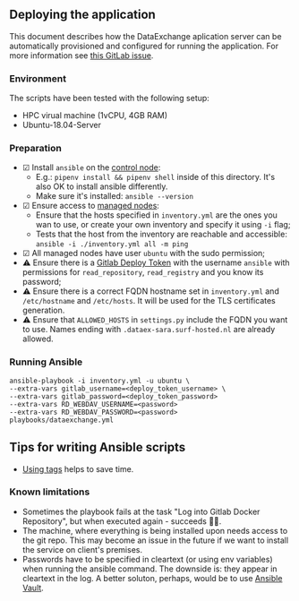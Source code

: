 ## Deploying the application

This document describes how the DataExchange aplication server can be automatically provisioned and configured for running the application. For more information see [this GitLab issue](https://git.ia.surfsara.nl/SOIL/secure-container/issues/48).

### Environment

The scripts have been tested with the following setup:

* HPC virual machine (1vCPU, 4GB RAM)
* Ubuntu-18.04-Server

### Preparation

* ☑ Install `ansible` on the [control node](https://docs.ansible.com/ansible/latest/user_guide/basic_concepts.html#control-node):
  - E.g.: `pipenv install && pipenv shell` inside of this directory. It's also OK to install ansible differently.
  - Make sure it's installed: `ansible --version`
* ☑ Ensure access to [managed nodes](https://docs.ansible.com/ansible/latest/user_guide/basic_concepts.html#managed-nodes):
    - Ensure that the hosts specified in `inventory.yml` are the ones you wan to use, or create your own inventory and specify it using `-i` flag;
    - Tests that the host from the inventory are reachable and accessible: `ansible -i ./inventory.yml all -m ping`
* ☑ All managed nodes have user `ubuntu` with the sudo permission;
* ⚠️ Ensure there is a [Gitlab Deploy Token](https://git.ia.surfsara.nl/SOIL/secure-container/-/settings/repository) with the username `ansible` with permissions for `read_repository`, `read_registry` and you know its password;
* ⚠️ Ensure there is a correct FQDN hostname set in `inventory.yml` and `/etc/hostname` and `/etc/hosts`. It will be used for the TLS certificates generation.
* ⚠️ Ensure that `ALLOWED_HOSTS` in `settings.py` include the FQDN you want to use. Names ending with `.dataex-sara.surf-hosted.nl` are already allowed.



### Running Ansible

```shell
ansible-playbook -i inventory.yml -u ubuntu \
--extra-vars gitlab_username=<deploy_token_username> \
--extra-vars gitlab_password=<deploy_token_password> 
--extra-vars RD_WEBDAV_USERNAME=<password> 
--extra-vars RD_WEBDAV_PASSWORD=<password> 
playbooks/dataexchange.yml
```

## Tips for writing Ansible scripts
* [Using tags](https://docs.ansible.com/ansible/latest/user_guide/playbooks_tags.html) helps to save time.
  
### Known limitations

* Sometimes the playbook fails at the task "Log into Gitlab Docker Repository", but when executed again - succeeds 🤷‍♂️.
* The machine, where everything is being installed upon needs access to the git repo. This may become an issue in the future if we want to install the service on client's premises.
* Passwords have to be specified in cleartext (or using env variables) when running the ansible command. The downside is: they appear in cleartext in the log. A better soluton, perhaps, would be to use [Ansible Vault](https://docs.ansible.com/ansible/latest/user_guide/vault.html).